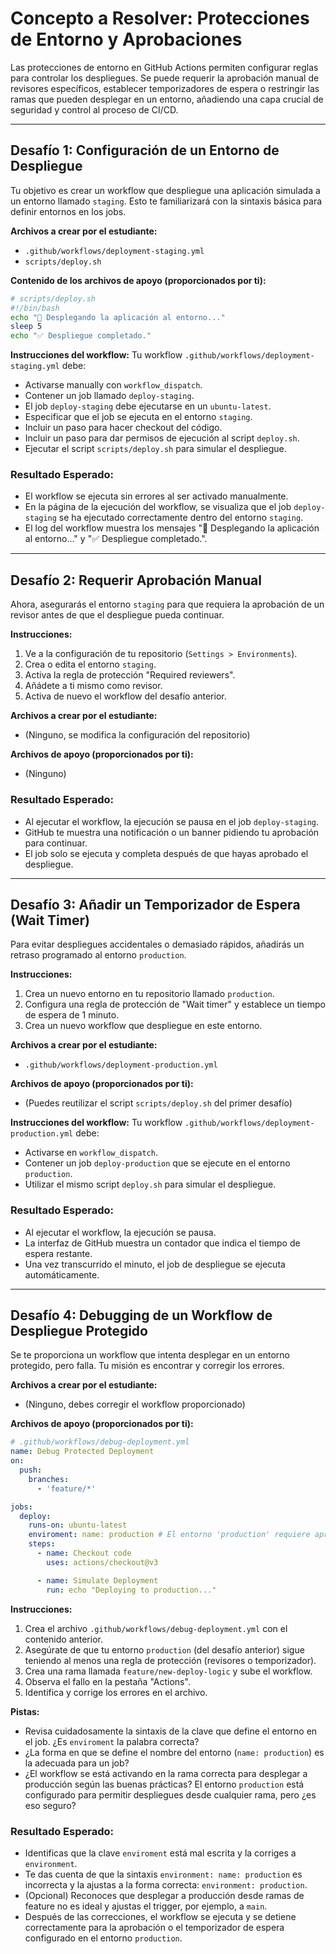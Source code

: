 # Concepto a Resolver: Protecciones de Entorno y Aprobaciones
Las protecciones de entorno en GitHub Actions permiten configurar reglas para controlar los despliegues. Se puede requerir la aprobación manual de revisores específicos, establecer temporizadores de espera o restringir las ramas que pueden desplegar en un entorno, añadiendo una capa crucial de seguridad y control al proceso de CI/CD.

---

## Desafío 1: Configuración de un Entorno de Despliegue
Tu objetivo es crear un workflow que despliegue una aplicación simulada a un entorno llamado `staging`. Esto te familiarizará con la sintaxis básica para definir entornos en los jobs.

**Archivos a crear por el estudiante:**
- `.github/workflows/deployment-staging.yml`
- `scripts/deploy.sh`

**Contenido de los archivos de apoyo (proporcionados por ti):**
```bash
# scripts/deploy.sh
#!/bin/bash
echo "🚀 Desplegando la aplicación al entorno..."
sleep 5
echo "✅ Despliegue completado."
```

**Instrucciones del workflow:**
Tu workflow `.github/workflows/deployment-staging.yml` debe:
- Activarse manually con `workflow_dispatch`.
- Contener un job llamado `deploy-staging`.
- El job `deploy-staging` debe ejecutarse en un `ubuntu-latest`.
- Especificar que el job se ejecuta en el entorno `staging`.
- Incluir un paso para hacer checkout del código.
- Incluir un paso para dar permisos de ejecución al script `deploy.sh`.
- Ejecutar el script `scripts/deploy.sh` para simular el despliegue.

### Resultado Esperado:
- El workflow se ejecuta sin errores al ser activado manualmente.
- En la página de la ejecución del workflow, se visualiza que el job `deploy-staging` se ha ejecutado correctamente dentro del entorno `staging`.
- El log del workflow muestra los mensajes "🚀 Desplegando la aplicación al entorno..." y "✅ Despliegue completado.".

---

## Desafío 2: Requerir Aprobación Manual
Ahora, asegurarás el entorno `staging` para que requiera la aprobación de un revisor antes de que el despliegue pueda continuar.

**Instrucciones:**
1.  Ve a la configuración de tu repositorio (`Settings > Environments`).
2.  Crea o edita el entorno `staging`.
3.  Activa la regla de protección "Required reviewers".
4.  Añádete a ti mismo como revisor.
5.  Activa de nuevo el workflow del desafío anterior.

**Archivos a crear por el estudiante:**
- (Ninguno, se modifica la configuración del repositorio)

**Archivos de apoyo (proporcionados por ti):**
- (Ninguno)

### Resultado Esperado:
- Al ejecutar el workflow, la ejecución se pausa en el job `deploy-staging`.
- GitHub te muestra una notificación o un banner pidiendo tu aprobación para continuar.
- El job solo se ejecuta y completa después de que hayas aprobado el despliegue.

---

## Desafío 3: Añadir un Temporizador de Espera (Wait Timer)
Para evitar despliegues accidentales o demasiado rápidos, añadirás un retraso programado al entorno `production`.

**Instrucciones:**
1.  Crea un nuevo entorno en tu repositorio llamado `production`.
2.  Configura una regla de protección de "Wait timer" y establece un tiempo de espera de 1 minuto.
3.  Crea un nuevo workflow que despliegue en este entorno.

**Archivos a crear por el estudiante:**
- `.github/workflows/deployment-production.yml`

**Archivos de apoyo (proporcionados por ti):**
- (Puedes reutilizar el script `scripts/deploy.sh` del primer desafío)

**Instrucciones del workflow:**
Tu workflow `.github/workflows/deployment-production.yml` debe:
- Activarse en `workflow_dispatch`.
- Contener un job `deploy-production` que se ejecute en el entorno `production`.
- Utilizar el mismo script `deploy.sh` para simular el despliegue.

### Resultado Esperado:
- Al ejecutar el workflow, la ejecución se pausa.
- La interfaz de GitHub muestra un contador que indica el tiempo de espera restante.
- Una vez transcurrido el minuto, el job de despliegue se ejecuta automáticamente.

---

## Desafío 4: Debugging de un Workflow de Despliegue Protegido
Se te proporciona un workflow que intenta desplegar en un entorno protegido, pero falla. Tu misión es encontrar y corregir los errores.

**Archivos a crear por el estudiante:**
- (Ninguno, debes corregir el workflow proporcionado)

**Archivos de apoyo (proporcionados por ti):**
```yaml
# .github/workflows/debug-deployment.yml
name: Debug Protected Deployment
on:
  push:
    branches:
      - 'feature/*'

jobs:
  deploy:
    runs-on: ubuntu-latest
    enviroment: name: production # El entorno 'production' requiere aprobación
    steps:
      - name: Checkout code
        uses: actions/checkout@v3

      - name: Simulate Deployment
        run: echo "Deploying to production..."
```

**Instrucciones:**
1.  Crea el archivo `.github/workflows/debug-deployment.yml` con el contenido anterior.
2.  Asegúrate de que tu entorno `production` (del desafío anterior) sigue teniendo al menos una regla de protección (revisores o temporizador).
3.  Crea una rama llamada `feature/new-deploy-logic` y sube el workflow.
4.  Observa el fallo en la pestaña "Actions".
5.  Identifica y corrige los errores en el archivo.

**Pistas:**
- Revisa cuidadosamente la sintaxis de la clave que define el entorno en el job. ¿Es `enviroment` la palabra correcta?
- ¿La forma en que se define el nombre del entorno (`name: production`) es la adecuada para un job?
- ¿El workflow se está activando en la rama correcta para desplegar a producción según las buenas prácticas? El entorno `production` está configurado para permitir despliegues desde cualquier rama, pero ¿es eso seguro?

### Resultado Esperado:
- Identificas que la clave `enviroment` está mal escrita y la corriges a `environment`.
- Te das cuenta de que la sintaxis `environment: name: production` es incorrecta y la ajustas a la forma correcta: `environment: production`.
- (Opcional) Reconoces que desplegar a producción desde ramas de feature no es ideal y ajustas el trigger, por ejemplo, a `main`.
- Después de las correcciones, el workflow se ejecuta y se detiene correctamente para la aprobación o el temporizador de espera configurado en el entorno `production`.
